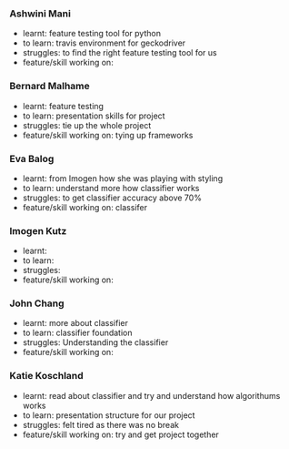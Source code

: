### Ashwini Mani
- learnt: feature testing tool for python
- to learn: travis environment for geckodriver
- struggles: to find the right feature testing tool for us
- feature/skill working on: 

### Bernard Malhame
- learnt: feature testing
- to learn: presentation skills for project
- struggles: tie up the whole project
- feature/skill working on: tying up frameworks

### Eva Balog
- learnt: from Imogen how she was playing with styling
- to learn: understand more how classifier works
- struggles: to get classifier accuracy above 70%
- feature/skill working on: classifer

### Imogen Kutz
- learnt:
- to learn:
- struggles:
- feature/skill working on:

### John Chang
- learnt: more about classifier
- to learn: classifier foundation
- struggles: Understanding the classifier
- feature/skill working on:

### Katie Koschland
- learnt: read about classifier and try and understand how algorithums works
- to learn: presentation structure for our project
- struggles: felt tired as there was no break
- feature/skill working on: try and get project together
